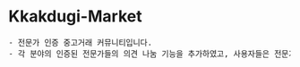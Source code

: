 # Kkakdugi-Market
<pre>
- 전문가 인증 중고거래 커뮤니티입니다. 
- 각 분야의 인증된 전문가들의 의견 나눔 기능을 추가하였고, 사용자들은 전문가의 의견을 통해 구매자와 판매자   간 가격 결정에 도움을 줍니다.
</pre>
